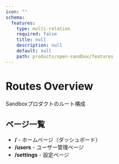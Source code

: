 ```yaml
---
icon: ""
schema:
  features:
    type: multi-relation
    required: false
    title: null
    description: null
    default: null
    path: products/open-sandbox/features
---
```


# Routes Overview

Sandboxプロダクトのルート構成

## ページ一覧

- **/** - ホームページ（ダッシュボード）
- **/users** - ユーザー管理ページ
- **/settings** - 設定ページ
